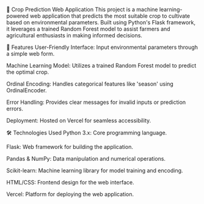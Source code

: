 🌾 Crop Prediction Web Application
This project is a machine learning-powered web application that predicts the most suitable crop to cultivate based on environmental parameters. Built using Python's Flask framework, it leverages a trained Random Forest model to assist farmers and agricultural enthusiasts in making informed decisions.

📌 Features
User-Friendly Interface: Input environmental parameters through a simple web form.

Machine Learning Model: Utilizes a trained Random Forest model to predict the optimal crop.

Ordinal Encoding: Handles categorical features like 'season' using OrdinalEncoder.

Error Handling: Provides clear messages for invalid inputs or prediction errors.

Deployment: Hosted on Vercel for seamless accessibility.

🛠️ Technologies Used
Python 3.x: Core programming language.

Flask: Web framework for building the application.

Pandas & NumPy: Data manipulation and numerical operations.

Scikit-learn: Machine learning library for model training and encoding.

HTML/CSS: Frontend design for the web interface.

Vercel: Platform for deploying the web application.